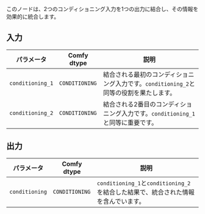 このノードは、2つのコンディショニング入力を1つの出力に結合し、その情報を効果的に統合します。

## 入力

| パラメータ            | Comfy dtype        | 説明 |
|----------------------|--------------------|-------------|
| `conditioning_1`      | `CONDITIONING`     | 結合される最初のコンディショニング入力です。`conditioning_2`と同等の役割を果たします。 |
| `conditioning_2`      | `CONDITIONING`     | 結合される2番目のコンディショニング入力です。`conditioning_1`と同等に重要です。 |

## 出力

| パラメータ            | Comfy dtype        | 説明 |
|----------------------|--------------------|-------------|
| `conditioning`        | `CONDITIONING`     | `conditioning_1`と`conditioning_2`を結合した結果で、統合された情報を含んでいます。 |
